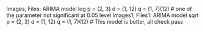 Images, Files: ARIMA model log p = (2, 3) d = (1, 12) q = (1, 7)(12) # one of the parameter not significant at 0.05 level
Images1, Files1: ARIMA model sqrt p = (2, 3) d = (1, 12) q = (1, 7)(12) # This model is better, all check pass
